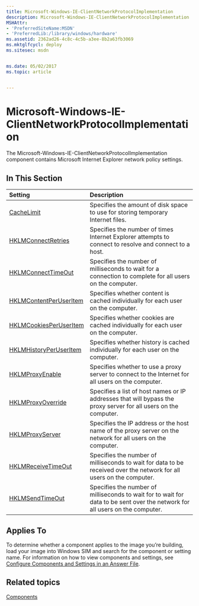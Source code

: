```yaml
---
title: Microsoft-Windows-IE-ClientNetworkProtocolImplementation
description: Microsoft-Windows-IE-ClientNetworkProtocolImplementation
MSHAttr:
- 'PreferredSiteName:MSDN'
- 'PreferredLib:/library/windows/hardware'
ms.assetid: 2362ad26-4c8c-4c5b-a3ee-8b2a63fb3069
ms.mktglfcycl: deploy
ms.sitesec: msdn


ms.date: 05/02/2017
ms.topic: article


---
```

# Microsoft-Windows-IE-ClientNetworkProtocolImplementation

The Microsoft-Windows-IE-ClientNetworkProtocolImplementation component contains Microsoft Internet Explorer network policy settings.

## In This Section

| Setting                 | Description                                                                           |
|:------------------------|:--------------------------------------------------------------------------------------|
| [CacheLimit](microsoft-windows-ie-clientnetworkprotocolimplementation-cachelimit.md) | Specifies the amount of disk space to use for storing temporary Internet files. |
| [HKLMConnectRetries](microsoft-windows-ie-clientnetworkprotocolimplementation-hklmconnectretries.md) | Specifies the number of times Internet Explorer attempts to connect to resolve and connect to a host. |
| [HKLMConnectTimeOut](microsoft-windows-ie-clientnetworkprotocolimplementation-hklmconnecttimeout.md) | Specifies the number of milliseconds to wait for a connection to complete for all users on the computer. |
| [HKLMContentPerUserItem](microsoft-windows-ie-clientnetworkprotocolimplementation-hklmcontentperuseritem.md) | Specifies whether content is cached individually for each user on the computer. |
| [HKLMCookiesPerUserItem](microsoft-windows-ie-clientnetworkprotocolimplementation-hklmcookiesperuseritem.md) | Specifies whether cookies are cached individually for each user on the computer. |
| [HKLMHistoryPerUserItem](microsoft-windows-ie-clientnetworkprotocolimplementation-hklmhistoryperuseritem.md) | Specifies whether history is cached individually for each user on the computer. |
| [HKLMProxyEnable](microsoft-windows-ie-clientnetworkprotocolimplementation-hklmproxyenable.md) | Specifies whether to use a proxy server to connect to the Internet for all users on the computer. |
| [HKLMProxyOverride](microsoft-windows-ie-clientnetworkprotocolimplementation-hklmproxyoverride.md) | Specifies a list of host names or IP addresses that will bypass the proxy server for all users on the computer. |
| [HKLMProxyServer](microsoft-windows-ie-clientnetworkprotocolimplementation-hklmproxyserver.md) | Specifies the IP address or the host name of the proxy server on the network for all users on the computer. |
| [HKLMReceiveTimeOut](microsoft-windows-ie-clientnetworkprotocolimplementation-hklmreceivetimeout.md) | Specifies the number of milliseconds to wait for data to be received over the network for all users on the computer. |
| [HKLMSendTimeOut](microsoft-windows-ie-clientnetworkprotocolimplementation-hklmsendtimeout.md) | Specifies the number of milliseconds to wait for to wait for data to be sent over the network for all users on the computer. |
 
## Applies To

To determine whether a component applies to the image you’re building, load your image into Windows SIM and search for the component or setting name. For information on how to view components and settings, see [Configure Components and Settings in an Answer File](https://docs.microsoft.com/en-us/windows-hardware/customize/desktop/wsim/configure-components-and-settings-in-an-answer-file).

## Related topics

[Components](components-b-unattend.md)
